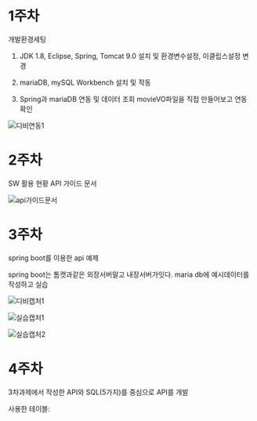 # 1주차

개발환경세팅
1. JDK 1.8, Eclipse, Spring, Tomcat 9.0 설치 및 환경변수설정, 이클립스설정 변경

2. mariaDB, mySQL Workbench 설치 및 작동

3. Spring과 mariaDB 연동 및 데이터 조회
movieVO파일을 직접 만들어보고 연동 확인

![디비연동1](https://user-images.githubusercontent.com/75518309/106093874-714e7580-6174-11eb-8682-c31093acaf5c.png)

# 2주차

SW 활용 현황 API 가이드 문서

![api가이드문서](https://user-images.githubusercontent.com/75518309/106094275-10736d00-6175-11eb-8702-e084c8b466e3.PNG)

# 3주차

spring boot를 이용한 api 예제

spring boot는 톰캣과같은 외장서버말고 내장서버가잇다.
maria db에 예시데이터를 작성하고 실습

![디비캡처1](https://user-images.githubusercontent.com/75518309/106094509-7e1f9900-6175-11eb-81f3-97adc51804df.PNG)

![실습캡처1](https://user-images.githubusercontent.com/75518309/106094602-9e4f5800-6175-11eb-9209-60165cc2cea2.PNG)

![실습캡처2](https://user-images.githubusercontent.com/75518309/106094684-bfb04400-6175-11eb-864c-08808f2b7539.PNG)

# 4주차

3차과제에서 작성한 API와 SQL(5가지)를 중심으로 API를 개발

사용한 테이블:


